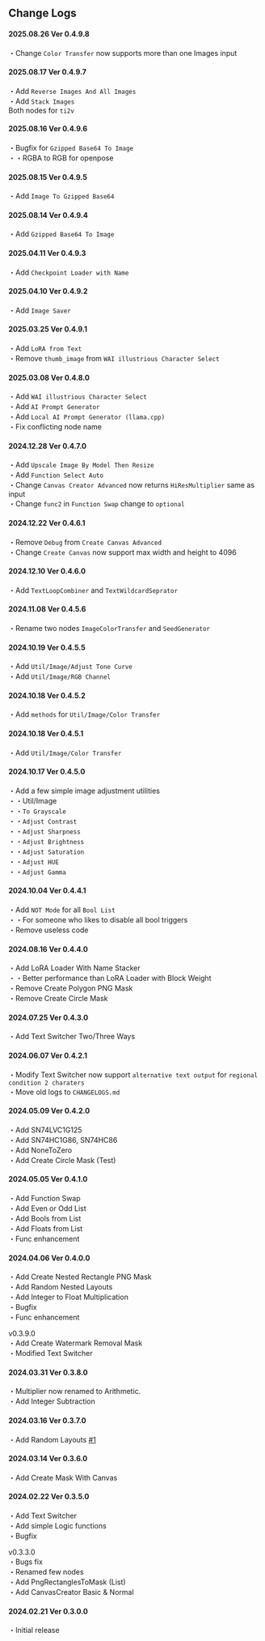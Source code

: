 ## Change Logs      
#### 2025.08.26 Ver 0.4.9.8     
・Change `Color Transfer` now supports more than one Images input      

#### 2025.08.17 Ver 0.4.9.7     
・Add `Reverse Images And All Images`      
・Add `Stack Images`     
Both nodes for `ti2v`       

#### 2025.08.16 Ver 0.4.9.6
・Bugfix for `Gzipped Base64 To Image`       
・・RGBA to RGB for openpose     

#### 2025.08.15 Ver 0.4.9.5
・Add `Image To Gzipped Base64`       

#### 2025.08.14 Ver 0.4.9.4
・Add `Gzipped Base64 To Image`       

#### 2025.04.11 Ver 0.4.9.3    
・Add `Checkpoint Loader with Name`   

#### 2025.04.10 Ver 0.4.9.2    
・Add `Image Saver`    

#### 2025.03.25 Ver 0.4.9.1          
・Add `LoRA from Text`    
・Remove `thumb_image` from `WAI illustrious Character Select`    

#### 2025.03.08 Ver 0.4.8.0    
・Add `WAI illustrious Character Select`    
・Add `AI Prompt Generator`    
・Add `Local AI Prompt Generator (llama.cpp)`    
・Fix conflicting node name

#### 2024.12.28 Ver 0.4.7.0    
・Add `Upscale Image By Model Then Resize`    
・Add `Function Select Auto`    
・Change `Canvas Creator Advanced` now returns `HiResMultiplier` same as input   
・Change `func2` in `Function Swap` change to `optional`   

#### 2024.12.22 Ver 0.4.6.1    
・Remove `Debug` from `Create Canvas Advanced`   
・Change `Create Canvas` now support max width and height to 4096

#### 2024.12.10 Ver 0.4.6.0    
・Add `TextLoopCombiner` and `TextWildcardSeprator`    

#### 2024.11.08 Ver 0.4.5.6    
・Rename two nodes `ImageColorTransfer` and `SeedGenerator`    

#### 2024.10.19 Ver 0.4.5.5   
・Add `Util/Image/Adjust Tone Curve`     
・Add `Util/Image/RGB Channel`    

#### 2024.10.18 Ver 0.4.5.2   
・Add `methods` for `Util/Image/Color Transfer`    

#### 2024.10.18 Ver 0.4.5.1   
・Add `Util/Image/Color Transfer`    

#### 2024.10.17 Ver 0.4.5.0   
・Add a few simple image adjustment utilities    
・・Util/Image    
・・`To Grayscale`    
・・`Adjust Contrast`   
・・`Adjust Sharpness`   
・・`Adjust Brightness`   
・・`Adjust Saturation`   
・・`Adjust HUE`   
・・`Adjust Gamma`    

#### 2024.10.04 Ver 0.4.4.1   
・Add `NOT Mode` for all `Bool List`   
・・For someone who likes to disable all bool triggers   
・Remove useless code   

#### 2024.08.16 Ver 0.4.4.0
・Add LoRA Loader With Name Stacker   
・・Better performance than LoRA Loader with Block Weight   
・Remove Create Polygon PNG Mask   
・Remove Create Circle Mask   

#### 2024.07.25 Ver 0.4.3.0
・Add Text Switcher Two/Three Ways   

#### 2024.06.07 Ver 0.4.2.1   
・Modify Text Switcher now support `alternative text output` for `regional condition 2 charaters`   
・Move old logs to `CHANGELOGS.md`   

#### 2024.05.09 Ver 0.4.2.0   
・Add SN74LVC1G125   
・Add SN74HC1G86, SN74HC86   
・Add NoneToZero   
・Add Create Circle Mask (Test)   

#### 2024.05.05 Ver 0.4.1.0   
・Add Function Swap    
・Add Even or Odd List   
・Add Bools from List   
・Add Floats from List   
・Func enhancement   

#### 2024.04.06 Ver 0.4.0.0   
・Add Create Nested Rectangle PNG Mask   
・Add Random Nested Layouts   
・Add Integer to Float Multiplication   
・Bugfix   
・Func enhancement   

v0.3.9.0   
・Add Create Watermark Removal Mask    
・Modified Text Switcher   

#### 2024.03.31 Ver 0.3.8.0   
・Multiplier now renamed to Arithmetic.   
・Add Integer Subtraction    

#### 2024.03.16 Ver 0.3.7.0
・Add Random Layouts [#1](https://github.com/mirabarukaso/ComfyUI_Mira/issues/1)

#### 2024.03.14 Ver 0.3.6.0
・Add Create Mask With Canvas   

#### 2024.02.22 Ver 0.3.5.0
・Add Text Switcher   
・Add simple Logic functions   
・Bugfix   

v0.3.3.0   
・Bugs fix   
・Renamed few nodes   
・Add PngRectanglesToMask (List)   
・Add CanvasCreator Basic & Normal   

#### 2024.02.21 Ver 0.3.0.0
・Initial release   
